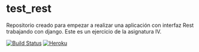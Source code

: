 # test_rest
Repositorio creado para empezar a realizar una aplicación con interfaz Rest trabajando con django. Este es un ejercicio de la asignatura IV.

[![Build Status](https://snap-ci.com/JesGor/test_rest/branch/master/build_image)](https://snap-ci.com/JesGor/test_rest/branch/master)
[![Heroku](https://www.herokucdn.com/deploy/button.png)](https://safe-taiga-8686.herokuapp.com/)

